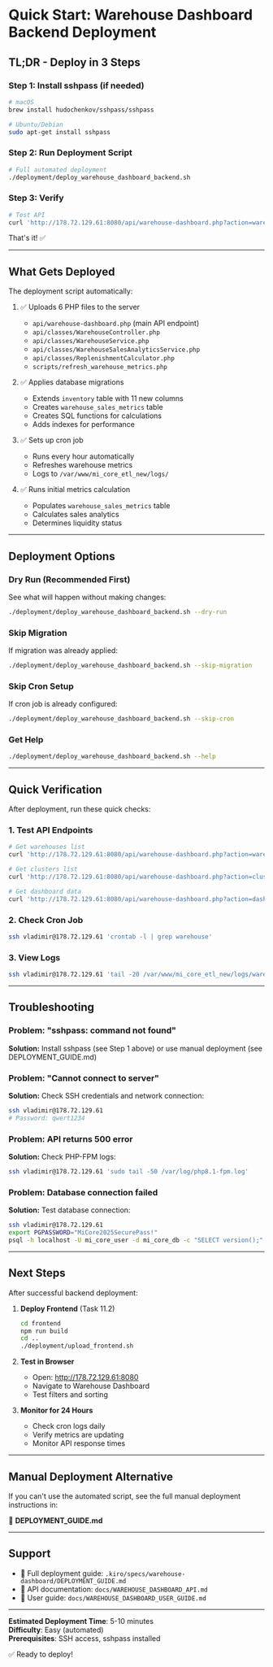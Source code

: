 # Quick Start: Warehouse Dashboard Backend Deployment

## TL;DR - Deploy in 3 Steps

### Step 1: Install sshpass (if needed)

```bash
# macOS
brew install hudochenkov/sshpass/sshpass

# Ubuntu/Debian
sudo apt-get install sshpass
```

### Step 2: Run Deployment Script

```bash
# Full automated deployment
./deployment/deploy_warehouse_dashboard_backend.sh
```

### Step 3: Verify

```bash
# Test API
curl 'http://178.72.129.61:8080/api/warehouse-dashboard.php?action=warehouses'
```

That's it! ✅

---

## What Gets Deployed

The deployment script automatically:

1. ✅ Uploads 6 PHP files to the server

    - `api/warehouse-dashboard.php` (main API endpoint)
    - `api/classes/WarehouseController.php`
    - `api/classes/WarehouseService.php`
    - `api/classes/WarehouseSalesAnalyticsService.php`
    - `api/classes/ReplenishmentCalculator.php`
    - `scripts/refresh_warehouse_metrics.php`

2. ✅ Applies database migrations

    - Extends `inventory` table with 11 new columns
    - Creates `warehouse_sales_metrics` table
    - Creates SQL functions for calculations
    - Adds indexes for performance

3. ✅ Sets up cron job

    - Runs every hour automatically
    - Refreshes warehouse metrics
    - Logs to `/var/www/mi_core_etl_new/logs/`

4. ✅ Runs initial metrics calculation
    - Populates `warehouse_sales_metrics` table
    - Calculates sales analytics
    - Determines liquidity status

---

## Deployment Options

### Dry Run (Recommended First)

See what will happen without making changes:

```bash
./deployment/deploy_warehouse_dashboard_backend.sh --dry-run
```

### Skip Migration

If migration was already applied:

```bash
./deployment/deploy_warehouse_dashboard_backend.sh --skip-migration
```

### Skip Cron Setup

If cron job is already configured:

```bash
./deployment/deploy_warehouse_dashboard_backend.sh --skip-cron
```

### Get Help

```bash
./deployment/deploy_warehouse_dashboard_backend.sh --help
```

---

## Quick Verification

After deployment, run these quick checks:

### 1. Test API Endpoints

```bash
# Get warehouses list
curl 'http://178.72.129.61:8080/api/warehouse-dashboard.php?action=warehouses'

# Get clusters list
curl 'http://178.72.129.61:8080/api/warehouse-dashboard.php?action=clusters'

# Get dashboard data
curl 'http://178.72.129.61:8080/api/warehouse-dashboard.php?action=dashboard&limit=5'
```

### 2. Check Cron Job

```bash
ssh vladimir@178.72.129.61 'crontab -l | grep warehouse'
```

### 3. View Logs

```bash
ssh vladimir@178.72.129.61 'tail -20 /var/www/mi_core_etl_new/logs/warehouse_metrics_refresh.log'
```

---

## Troubleshooting

### Problem: "sshpass: command not found"

**Solution:** Install sshpass (see Step 1 above) or use manual deployment (see DEPLOYMENT_GUIDE.md)

### Problem: "Cannot connect to server"

**Solution:** Check SSH credentials and network connection:

```bash
ssh vladimir@178.72.129.61
# Password: qwert1234
```

### Problem: API returns 500 error

**Solution:** Check PHP-FPM logs:

```bash
ssh vladimir@178.72.129.61 'sudo tail -50 /var/log/php8.1-fpm.log'
```

### Problem: Database connection failed

**Solution:** Test database connection:

```bash
ssh vladimir@178.72.129.61
export PGPASSWORD="MiCore2025SecurePass!"
psql -h localhost -U mi_core_user -d mi_core_db -c "SELECT version();"
```

---

## Next Steps

After successful backend deployment:

1. **Deploy Frontend** (Task 11.2)

    ```bash
    cd frontend
    npm run build
    cd ..
    ./deployment/upload_frontend.sh
    ```

2. **Test in Browser**

    - Open: http://178.72.129.61:8080
    - Navigate to Warehouse Dashboard
    - Test filters and sorting

3. **Monitor for 24 Hours**
    - Check cron logs daily
    - Verify metrics are updating
    - Monitor API response times

---

## Manual Deployment Alternative

If you can't use the automated script, see the full manual deployment instructions in:

📄 **DEPLOYMENT_GUIDE.md**

---

## Support

-   📖 Full deployment guide: `.kiro/specs/warehouse-dashboard/DEPLOYMENT_GUIDE.md`
-   📖 API documentation: `docs/WAREHOUSE_DASHBOARD_API.md`
-   📖 User guide: `docs/WAREHOUSE_DASHBOARD_USER_GUIDE.md`

---

**Estimated Deployment Time**: 5-10 minutes  
**Difficulty**: Easy (automated)  
**Prerequisites**: SSH access, sshpass installed

✅ Ready to deploy!
